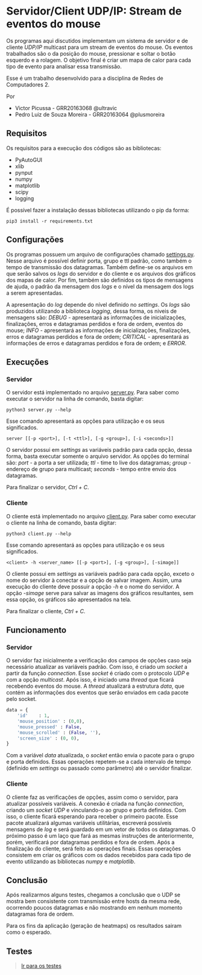 # Servidor/Client UDP/IP: Stream de eventos do mouse
Os programas aqui discutidos implementam um sistema de servidor e de cliente *UDP/IP* multicast para um stream de eventos do mouse. Os eventos trabalhados são o da posição do mouse, pressionar e soltar o botão esquerdo e a rolagem. O objetivo final é criar um mapa de calor para cada tipo de evento para analisar essa transmissão.

Esse é um trabalho desenvolvido para a disciplina de Redes de Computadores 2.

Por 
- Victor Picussa 				- GRR20163068 	@ultravic
- Pedro Luiz de Souza Moreira 	- GRR20163064 	@plusmoreira

## Requisitos
Os requisitos para a execução dos códigos são as bibliotecas:
- PyAutoGUI
- xlib
- pynput
- numpy
- matplotlib
- scipy
- logging

É possível fazer a instalação dessas bibliotecas utilizando o pip da forma:

`pip3 install -r requirements.txt`

## Configurações

Os programas possuem um arquivo de configurações chamado [settings.py](https://github.com/ultravic/cursor_stream/blob/master/settings.py). Nesse arquivo é possível definir porta, grupo e ttl padrão, como também o tempo de transmissão dos datagramas. Também define-se os arquivos em que serão salvos os *logs* do servidor e do cliente e os arquivos dos gráficos dos mapas de calor. Por fim, também são definidos os tipos de mensagens de ajuda, o padrão da mensagem dos *logs* e o nível da mensagem dos logs a serem apresentadas.

A apresentação do *log* depende do nível definido no *settings*. Os *logs* são produzidos utilizando a biblioteca *logging*, dessa forma, os niveis de mensagens são: *DEBUG* - apresentará as informações de inicializações, finalizações, erros e datagramas perdidos e fora de ordem, eventos do mouse; *INFO* - apresentará as informações de inicializações, finalizações, erros e datagramas perdidos e fora de ordem; *CRITICAL* - apresentará as informações de erros e datagramas perdidos e fora de ordem; e *ERROR*.

## Execuções
### Servidor
O servidor está implementado no arquivo [server.py](https://github.com/ultravic/cursor_stream/blob/master/server.py). Para saber como executar o servidor na linha de comando, basta digitar:

`python3 server.py --help`

Esse comando apresentará as opções para utilização e os seus significados.

`server [[-p <port>], [-t <ttl>], [-g <group>], [-i <seconds>]]`

O servidor possui em *settings* as variáveis padrão para cada opção, dessa forma, basta executar somente o arquivo servidor. As opções do terminal são: *port* - a porta a ser utilizada; *ttl* - time to live dos datagramas; *group* - endereço de grupo para multicast; *seconds* - tempo entre envio dos datagramas.

Para finalizar o servidor, *Ctrl + C*.

### Cliente
O cliente está implementado no arquivo [client.py](https://github.com/ultravic/cursor_stream/blob/master/client.py). Para saber como executar o cliente na linha de comando, basta digitar:

`python3 client.py --help`

Esse comando apresentará as opções para utilização e os seus significados.

`<client> -h <server_name> [[-p <port>], [-g <group>], [-simage]]`

O cliente possui em *settings* as variáveis padrão para cada opção, exceto o nome do servidor à conectar e a opção de salvar imagem. Assim, uma execução do cliente deve possuir a opção *-h* e o nome do servidor. A opção *-simage* serve para salvar as imagens dos gráficos resultantes, sem essa opção, os gráficos são apresentados na tela.

Para finalizar o cliente, *Ctrl + C*.

## Funcionamento
### Servidor

O servidor faz inicialmente a verificação dos campos de opções caso seja necessário atualizar as variáveis padrão. Com isso, é criado um *socket* a partir da função *connection*. Esse *socket* é criado com o protocolo *UDP* e com a opção *multicast*. Após isso, é iniciado uma *thread* que ficará recebendo eventos do mouse. A *thread* atualizará a estrutura *data*, que contém as informações dos eventos que serão enviados em cada pacote pelo socket.

```python
data = {
    'id'    : 1,
    'mouse_position' : (0,0),
    'mouse_pressed' : False,
    'mouse_scrolled' : (False, ''),
    'screen_size' : (0, 0),
}
```

Com a variável *data* atualizada, o *socket* então envia o pacote para o grupo e porta definidos. Essas operações repetem-se a cada intervalo de tempo (definido em *settings* ou passado como parâmetro) até o servidor finalizar.

### Cliente

O cliente faz as verificações de opções, assim como o servidor, para atualizar possíveis variáveis. A conexão é criada na função *connection*, criando um *socket* *UDP* e vinculando-o ao grupo e porta definidos. Com isso, o cliente ficará esperando para receber o primeiro pacote. Esse pacote atualizará algumas variáveis utilitárias, escreverá possíveis mensagens de *log* e será guardado em um vetor de todos os datagramas. O próximo passo é um laço que fará as mesmas instruções de anteriormente, porém, verificará por datagramas perdidos e fora de ordem. Após a finalização do cliente, será feito as operações finais. Essas operações consistem em criar os gráficos com os dados recebidos para cada tipo de evento utilizando as bibliotecas *numpy* e *matplotlib*.

## Conclusão
Após realizarmos alguns testes, chegamos a conclusão que o UDP se mostra bem consistente com transmissão entre hosts da mesma rede, ocorrendo poucos datagramas e não mostrando em nenhum momento datagramas fora de ordem.

Para os fins da aplicação (geração de heatmaps) os resultados sairam como o esperado.

## Testes
> [Ir para os testes](tests.md)
